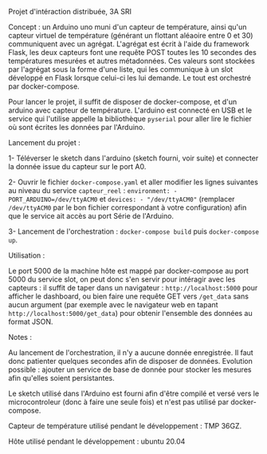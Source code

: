Projet d'intéraction distribuée, 3A SRI

Concept : un Arduino uno muni d'un capteur de température, ainsi qu'un capteur virtuel de température (générant un flottant aléaoire entre 0 et 30) communiquent avec un agrégat. L'agrégat est écrit à l'aide du framework Flask, les deux capteurs font une requête POST toutes les 10 secondes des températures mesurées et autres métadonnées. Ces valeurs sont stockées par l'agrégat sous la forme d'une liste, qui les communique à un slot développé en Flask lorsque celui-ci les lui demande. Le tout est orchestré par docker-compose.

Pour lancer le projet, il suffit de disposer de docker-compose, et d'un arduino avec capteur de température. L'arduino est connecté en USB et le service qui l'utilise appelle la bibliothèque `pyserial` pour aller lire le fichier où sont écrites les données par l'Arduino.

Lancement du projet :

1- Téléverser le sketch dans l'arduino (sketch fourni, voir suite) et connecter la donnée issue du capteur sur le port A0.

2- Ouvrir le fichier `docker-compose.yaml` et aller modifier les lignes suivantes au niveau du service `capteur_reel` : `environment: - PORT_ARDUINO=/dev/ttyACM0` et `devices: - "/dev/ttyACM0"` (remplacer `/dev/ttyACM0` par le bon fichier correspondant à votre configuration) afin que le service ait accès au port Série de l'Arduino.

3- Lancement de l'orchestration : `docker-compose build` puis `docker-compose up`.

Utilisation :

Le port 5000 de la machine hôte est mappé par docker-compose au port 5000 du service slot, on peut donc s'en servir pour intéragir avec les capteurs : il suffit de taper dans un navigateur : `http://localhost:5000` pour afficher le dashboard, ou bien faire une requête GET vers `/get_data` sans aucun argument (par exemple avec le navigateur web en tapant `http://localhost:5000/get_data`) pour obtenir l'ensemble des données au format JSON.

Notes :

Au lancement de l'orchestration, il n'y a aucune donnée enregistrée. Il faut donc patienter quelques secondes afin de disposer de données. Evolution possible : ajouter un service de base de donnée pour stocker les mesures afin qu'elles soient persistantes.

Le sketch utilisé dans l'Arduino est fourni afin d'être compilé et versé vers le microcontroleur (donc à faire une seule fois) et n'est pas utilisé par docker-compose.

Capteur de température utilisé pendant le développement : TMP 36GZ.

Hôte utilisé pendant le développement : ubuntu 20.04
